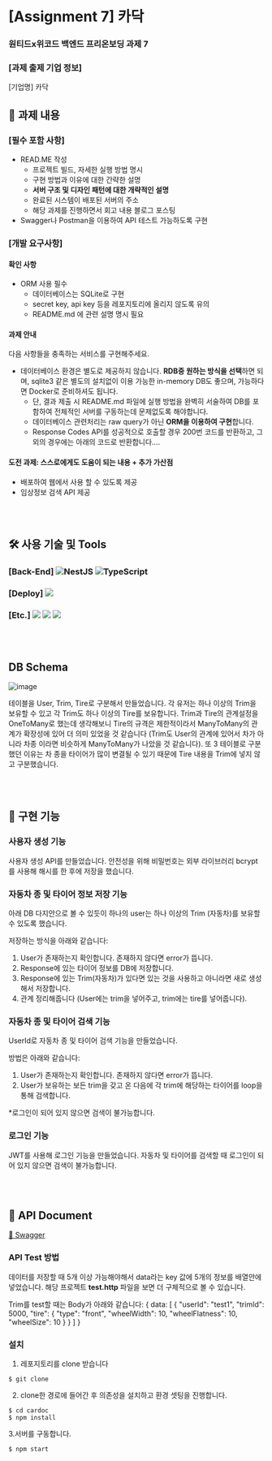 
# [Assignment 7] 카닥

### 원티드x위코드 백엔드 프리온보딩 과제 7

### **[과제 출제 기업 정보]**

[기업명] 카닥

## 📖 과제 내용

### [필수 포함 사항]

- READ.ME 작성
  - 프로젝트 빌드, 자세한 실행 방법 명시
  - 구현 방법과 이유에 대한 간략한 설명
  - **서버 구조 및 디자인 패턴에 대한 개략적인 설명**
  - 완료된 시스템이 배포된 서버의 주소
  - 해당 과제를 진행하면서 회고 내용 블로그 포스팅
- Swagger나 Postman을 이용하여 API 테스트 가능하도록 구현

### [개발 요구사항]

#### 확인 사항

- ORM 사용 필수
  - 데이터베이스는 SQLite로 구현
  - secret key, api key 등을 레포지토리에 올리지 않도록 유의
  - README.md 에 관련 설명 명시 필요

#### 과제 안내
다음 사항들을 충족하는 서비스를 구현해주세요.

- 데이터베이스 환경은 별도로 제공하지 않습니다.
 **RDB중 원하는 방식을 선택**하면 되며, sqlite3 같은 별도의 설치없이 이용 가능한 in-memory DB도 좋으며, 가능하다면 Docker로 준비하셔도 됩니다.
  - 단, 결과 제출 시 README.md 파일에 실행 방법을 완벽히 서술하여 DB를 포함하여 전체적인 서버를 구동하는데 문제없도록 해야합니다.
  - 데이터베이스 관련처리는 raw query가 아닌 **ORM을 이용하여 구현**합니다.
  - Response Codes API를 성공적으로 호출할 경우 200번 코드를 반환하고, 그 외의 경우에는 아래의 코드로 반환합니다....


#### 도전 과제: 스스로에게도 도움이 되는 내용 + 추가 가산점

- 배포하여 웹에서 사용 할 수 있도록 제공
- 임상정보 검색 API 제공

</br>
</br>

## 🛠 사용 기술 및 Tools

### [Back-End] ![NestJS](https://img.shields.io/badge/nestjs-%23E0234E.svg?style=for-the-badge&logo=nestjs&logoColor=white) ![TypeScript](https://img.shields.io/badge/typescript-%23007ACC.svg?style=for-the-badge&logo=typescript&logoColor=white) 

### [Deploy] <img src="https://img.shields.io/badge/AWS_EC2-232F3E?style=for-the-badge&logo=Amazon&logoColor=white"/>

### [Etc.] <img src="https://img.shields.io/badge/Git-F05032?style=for-the-badge&logo=Git&logoColor=white"/>&nbsp;<img src="https://img.shields.io/badge/Github-181717?style=for-the-badge&logo=Github&logoColor=white"/>&nbsp;<img src="https://img.shields.io/badge/-Swagger-%23Clojure?style=for-the-badge&logo=swagger&logoColor=white">


<br>
<br>

## DB Schema


![image](https://user-images.githubusercontent.com/77760709/143807206-252d2dff-46e8-44b2-bd9d-ab68e4ed7151.png)

테이블을 User, Trim, Tire로 구분해서 만들었습니다. 각 유저는 하나 이상의 Trim을 보유할 수 있고 각 Trim도 하나 이상의 Tire를 보유합니다. Trim과 Tire의 관계설정을 OneToMany로 했는데 생각해보니 Tire의 규격은 제한적이라서 ManyToMany의 관계가 확장성에 있어 더 의미 있었을 것 같습니다 (Trim도 User의 관계에 있어서 차가 아니라 차종 이라면 비슷하게 ManyToMany가 나았을 것 같습니다). 또 3 테이블로 구분했던 이유는 차 종을 타이어가 많이 변결될 수 있기 때문에 Tire 내용을 Trim에 넣지 않고 구분했습니다.


</br>
</br>

## 📌 구현 기능

### 사용자 생성 기능

사용자 생성 API를 만들었습니다.
안전성을 위해 비밀번호는 외부 라이브러리 bcrypt를 사용해 해시를 한 후에 저장을 했습니다. 

### 자동차 종 및 타이어 정보 저장 기능

아래 DB 다지안으로 볼 수 있듯이 하나의 user는 하나 이상의 Trim (자동차)를 보유할 수 있도록 했습니다.

저장하는 방식을 아래와 같습니다:
1. User가 존재하는지 확인합니다. 존재하지 않다면 error가 뜹니다.
2. Response에 있는 타이어 정보를 DB에 저장합니다.
3. Response에 있는 Trim(자동차)가 있다면 있는 것을 사용하고 아니라면 새로 생성해서 저장합니다. 
4. 관계 정리해줍니다 (User에는 trim을 넣어주고, trim에는 tire를 넣어줍니다).

### 자동차 종 및 타이어 검색 기능

UserId로 자동차 종 및 타이어 검색 기능을 만들었습니다. 

방법은 아래와 같습니다:
1. User가 존재하는지 확인합니다. 존재하지 않다면 error가 뜹니다.
2. User가 보유하는 보든 trim을 갖고 온 다음에 각 trim에 해당하는 타이어를 loop을 통해 검색합니다.

*로그인이 되어 있지 않으면 검색이 불가능합니다.

### 로그인 기능

JWT를 사용해 로그인 기능을 만들었습니다. 자동차 및 타이어를 검색할 때 로그인이 되어 있지 않으면 검색이 불가능합니다.

<br>
<br>

## 📖 API Document

[🔗 Swagger ](http://ec2-15-165-204-252.ap-northeast-2.compute.amazonaws.com:3000/api/)

### API Test 방법

데이터를 저장할 때 5개 이상 가능해야해서 data라는 key 값에 5개의 정보를 배열안에 넣었습니다. 
해당 프로젝트 **test.http** 파일을 보면 더 구체적으로 볼 수 있습니다.

Trim를 test할 때는 Body가 아래와 같습니다:
{
  data: [
    {
        "userId": "test1",
      "trimId": 5000,
      "tire": {
        "type": "front",
        "wheelWidth": 10,
        "wheelFlatness": 10,
        "wheelSize": 10
      }
    }
  ]
}

### 설치

1. 레포지토리를 clone 받습니다

```
$ git clone
```

2. clone한 경로에 들어간 후 의존성을 설치하고 환경 셋팅을 진행합니다.

```
$ cd cardoc
$ npm install
```

3.서버를 구동합니다.

```
$ npm start
```

</br>
</br>
